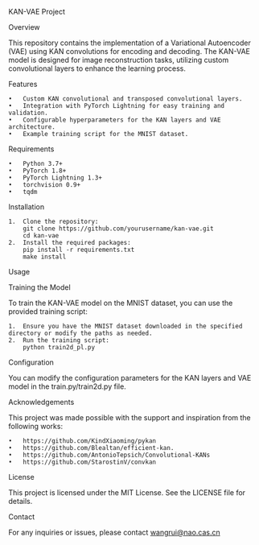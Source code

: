 KAN-VAE Project

Overview

This repository contains the implementation of a Variational Autoencoder (VAE) using KAN convolutions for encoding and decoding. The KAN-VAE model is designed for image reconstruction tasks, utilizing custom convolutional layers to enhance the learning process.

Features

	•	Custom KAN convolutional and transposed convolutional layers.
	•	Integration with PyTorch Lightning for easy training and validation.
	•	Configurable hyperparameters for the KAN layers and VAE architecture.
	•	Example training script for the MNIST dataset.

Requirements

	•	Python 3.7+
	•	PyTorch 1.8+
	•	PyTorch Lightning 1.3+
	•	torchvision 0.9+
	•	tqdm

Installation

	1.	Clone the repository:
        git clone https://github.com/yourusername/kan-vae.git
        cd kan-vae
    2.  Install the required packages:
        pip install -r requirements.txt
        make install

Usage

Training the Model

To train the KAN-VAE model on the MNIST dataset, you can use the provided training script:

	1.	Ensure you have the MNIST dataset downloaded in the specified directory or modify the paths as needed.
	2.	Run the training script:
        python train2d_pl.py

Configuration

You can modify the configuration parameters for the KAN layers and VAE model in the train.py/train2d.py file.

Acknowledgements

This project was made possible with the support and inspiration from the following works:

	•	https://github.com/KindXiaoming/pykan
	•	https://github.com/Blealtan/efficient-kan.
	•	https://github.com/AntonioTepsich/Convolutional-KANs
	•	https://github.com/StarostinV/convkan

License

This project is licensed under the MIT License. See the LICENSE file for details.

Contact

For any inquiries or issues, please contact wangrui@nao.cas.cn

